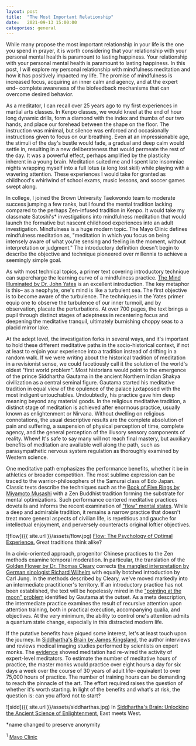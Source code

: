 ```yaml
---
layout: post
title:  "The Most Important Relationship"
date:   2021-09-13 15:00:00
categories: general
---
```


While many propose the most important relationship in your life is the one you spend in prayer, it is worth considering that your relationship with your personal mental health is paramount to lasting happiness. Your relationship with your personal mental health is paramount to lasting happiness. In this post, I will explore my personal relationship with mindfulness meditation and how it has positively impacted my life. The promise of mindfulness is increased focus, acquiring an inner calm and agency, and at the expert end– complete awareness of the biofeedback mechanisms that can overcome desired behavior.

As a meditator, I can recall over 25 years ago to my first experiences in martial arts classes. In Kenpo classes, we would kneel at the end of hour long dynamic drills, form a diamond with the index and thumbs of our two hands, and place our forehead between the shape on the floor.  The instruction was minimal, but silence was enforced and occasionally instructions given to focus on our breathing.  Even at an impressionable age, the stimuli of the day's bustle would fade, a gradual and deep calm would settle in, resulting in a new deliberateness that would permeate the rest of the day.  It was a powerful effect, perhaps amplified by the plasticity inherent in a young brain.  Meditation suited me and I spent late insomniac nights wrapping myself into a full lotus (a long lost skill) while playing with a wavering attention.  These experiences I would take for granted as childhood's whirlwind of school exams, music lessons, and soccer games swept along.

In college, I joined the Brown University Taekwondo team to moderate success jumping a few ranks, but I found the mental tradition lacking compared to the perhaps Zen-infused tradition in Kenpo.  It would take my classmate Satoshi's* investigations into mindfulness meditation that would launch the  formative but nascent childhood experiences into an adult investigation.  Mindfulness is a huge modern topic.  The Mayo Clinic defines mindfulness meditation as, "meditation in which you focus on being intensely aware of what you're sensing and feeling in the moment, without interpretation or judgment."  The introductory definition doesn't begin to describe the objective and technique pioneered over millennia to achieve a seemingly simple goal.

As with most technical topics, a primer text covering introductory technique can supercharge the learning curve of a mindfulness practice.  [The Mind Illuminated by Dr. John Yates](https://amzn.to/3C4QIsV) is an excellent introduction.  The key metaphor is this– as a neophyte, one's mind is like a turbulent sea. The first objective is to become aware of the turbulence. The techniques in the Yates primer equip one to observe the turbulence of our inner turmoil, and by observation, placate the perturbations. At over 700 pages, the text brings a pupil through distinct stages of adeptness in recentering focus and deepening the meditative tranquil, ultimately burnishing choppy seas to a placid mirror lake.

At the adept level, the investigation forks in several ways, and it's important to hold these different meditative paths in the socio-historical context, if not at least to enjoin your experience into a tradition instead of drifting in a random walk.  If we were writing about the historical tradition of meditation in a revisionist sense, we could facetiously call it the solution of the world's oldest "first world problem".  Most historians would point to the emergence of the prince Siddhartha Gautama in the ancient Northern Indian Shakya civilization as a central seminal figure.  Gautama started his meditative tradition in equal view of the opulence of the palace juxtaposed with the most indigent untouchables.  Undoubtedly, his practice gave him deep meaning beyond any material goods.  In the religious meditative tradition, a distinct stage of meditation is achieved after enormous practice, usually known as enlightenment or Nirvana.  Without dwelling on religious connotations, the usual descriptive results are the complete absolution of pain and suffering, a suspension of physical perception of time, complete agency, and the general perception of the illusory sensory components of reality. Whew! It's safe to say many will not reach final mastery, but auxiliary benefits of meditation are available well along the path, such as parasympathetic nervous system regulation as thoroughly examined by Western science.

One meditative path emphasizes the performance benefits, whether it be in athletics or broader competition. The most sublime expression can be traced to the warrior-philosophers of the Samurai class of Edo Japan. Classic texts describe the techniques such as the [Book of Five Rings by Miyamoto Musashi](https://amzn.to/3k1TlFU) with a Zen Buddhist tradition forming the substrate for mental optimizations.  Such performance centered meditative practices dovetails and informs the recent examination of ["flow" mental states](https://amzn.to/3hsb33t).  While a deep and admirable tradition, it remains a narrow practice that doesn't treat more general aspects of civilian life, is repetitious and gauche for intellectual enjoyment, and perversely counteracts original loftier objectives.

![flow]({{ site.url }}/assets/flow.jpg)
[Flow: The Psychology of Optimal Experience.](https://amzn.to/3k1SULM) Great traditions think alike?

In a civic-oriented approach, progenitor Chinese practices to the Zen methods examine temporal moderation.  In particular, the translation of the [Golden Flower by Dr. Thomas Cleary](https://amzn.to/3EdhDos) corrects [the mangled interpretation by German sinologist Richard Wilhelm](https://amzn.to/3EdhqS0) with equally botched introduction by Carl Jung.  In the methods described by Cleary, we've moved markedly into an intermediate practitioner's territory.  If an introductory practice has not been established, the text will be hopelessly mired in the ["pointing at the moon" problem](https://mindfulambition.net/finger-and-moon/) identified by Gautama at the outset.  As a meta description, the intermediate practice examines the result of recursive attention upon attention training, both in practical execution, accompanying qualia, and objectives.  At the very minimum, the ability to control one's attention admits a quantum state change, especially in this distracted modern life.

If the putative benefits have piqued some interest, let's at least touch upon the journey.  In [Siddhartha's Brain by James Kingsland](https://amzn.to/3k1SULM), the author interviews and reviews medical imaging studies performed by scientists on expert monks.  The [evidence](https://www.wsj.com/articles/SB109959818932165108?st=uui0l4ch9ok5d4x&reflink=desktopwebshare_permalink) showed meditation had re-wired the activity of expert-level meditators.  To estimate the number of meditative hours of practice, the master monks would practice over eight hours a day for six days a week over the course of 30 years of adult life– equivalent to over 75,000 hours of practice.  The number of training hours can be demanding to reach the pinnacle of the art.  The effort required raises the question of whether it's worth starting.  In light of the benefits and what's at risk, the question is: can you afford not to start?

![sidd]({{ site.url }}/assets/siddharthas.jpg)
In [Siddhartha's Brain: Unlocking the Ancient Science of Enlightenment](https://amzn.to/3k1SULM), East meets West.

*name changed to preserve anonymity

<sup>1</sup> [Mayo Clinic](https://www.mayoclinic.org/healthy-lifestyle/consumer-health/in-depth/mindfulness-exercises/art-20046356)
